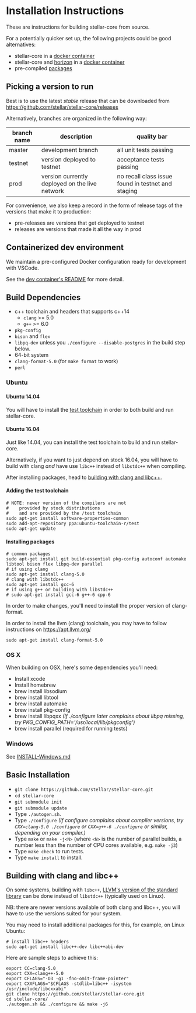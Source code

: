 Installation Instructions
==================
These are instructions for building stellar-core from source.

For a potentially quicker set up, the following projects could be good alternatives:

* stellar-core in a [docker container](https://github.com/stellar/docker-stellar-core)
* stellar-core and [horizon](https://github.com/stellar/go/tree/master/services/horizon) in a [docker container](https://github.com/stellar/docker-stellar-core-horizon)
* pre-compiled [packages](https://github.com/stellar/packages)

## Picking a version to run

Best is to use the latest *stable* release that can be downloaded from https://github.com/stellar/stellar-core/releases


Alternatively, branches are organized in the following way:

| branch name | description | quality bar |
| ----------- | ----------- | ----------- |
| master      | development branch | all unit tests passing |
| testnet     | version deployed to testnet | acceptance tests passing |
| prod        | version currently deployed on the live network | no recall class issue found in testnet and staging |

For convenience, we also keep a record in the form of release tags of the
 versions that make it to production:
 * pre-releases are versions that get deployed to testnet
 * releases are versions that made it all the way in prod

## Containerized dev environment

We maintain a pre-configured Docker configuration ready for development with VSCode.

See the [dev container's README](.devcontainer/README.md) for more detail.

## Build Dependencies

- c++ toolchain and headers that supports c++14
    - `clang` >= 5.0
    - `g++` >= 6.0
- `pkg-config`
- `bison` and `flex`
- `libpq-dev` unless you `./configure --disable-postgres` in the build step below.
- 64-bit system
- `clang-format-5.0` (for `make format` to work)
- `perl`

### Ubuntu

#### Ubuntu 14.04
You will have to install the [test toolchain](#adding-the-test-toolchain) in order to both build and run stellar-core.

#### Ubuntu 16.04
Just like 14.04, you can install the test toolchain to build and run stellar-core.

Alternatively, if you want to just depend on stock 16.04, you will have to build with clang *and* have use `libc++` instead of `libstdc++` when compiling.

After installing packages, head to [building with clang and libc++](#building-with-clang-and-libc).


#### Adding the test toolchain
    # NOTE: newer version of the compilers are not
    #    provided by stock distributions
    #    and are provided by the /test toolchain
    sudo apt-get install software-properties-common
    sudo add-apt-repository ppa:ubuntu-toolchain-r/test
    sudo apt-get update

#### Installing packages
    # common packages
    sudo apt-get install git build-essential pkg-config autoconf automake libtool bison flex libpq-dev parallel
    # if using clang
    sudo apt-get install clang-5.0
    # clang with libstdc++
    sudo apt-get install gcc-6
    # if using g++ or building with libstdc++
    # sudo apt-get install gcc-6 g++-6 cpp-6

In order to make changes, you'll need to install the proper version of clang-format.

In order to install the llvm (clang) toolchain, you may have to follow instructions on https://apt.llvm.org/

    sudo apt-get install clang-format-5.0


### OS X
When building on OSX, here's some dependencies you'll need:
- Install xcode
- Install homebrew
- brew install libsodium
- brew install libtool
- brew install automake
- brew install pkg-config
- brew install libpqxx *(If ./configure later complains about libpq missing, try PKG_CONFIG_PATH='/usr/local/lib/pkgconfig')*
- brew install parallel (required for running tests)

### Windows
See [INSTALL-Windows.md](INSTALL-Windows.md)

## Basic Installation

- `git clone https://github.com/stellar/stellar-core.git`
- `cd stellar-core`
- `git submodule init`
- `git submodule update`
- Type `./autogen.sh`.
- Type `./configure`   *(If configure complains about compiler versions, try `CXX=clang-5.0 ./configure` or `CXX=g++-6 ./configure` or similar, depending on your compiler.)*
- Type `make` or `make -j<N>` (where `<N>` is the number of parallel builds, a number less than the number of CPU cores available, e.g. `make -j3`)
- Type `make check` to run tests.
- Type `make install` to install.

## Building with clang and libc++

On some systems, building with `libc++`, [LLVM's version of the standard library](https://libcxx.llvm.org/) can be done instead of `libstdc++` (typically used on Linux).

NB: there are newer versions available of both clang and libc++, you will have to use the versions suited for your system.

You may need to install additional packages for this, for example, on Linux Ubuntu:

    # install libc++ headers
    sudo apt-get install libc++-dev libc++abi-dev

Here are sample steps to achieve this:

    export CC=clang-5.0
    export CXX=clang++-5.0
    export CFLAGS="-O3 -g1 -fno-omit-frame-pointer"
    export CXXFLAGS="$CFLAGS -stdlib=libc++ -isystem /usr/include/libcxxabi"
    git clone https://github.com/stellar/stellar-core.git
    cd stellar-core/
    ./autogen.sh && ./configure && make -j6
